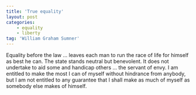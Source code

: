 ```yaml
---
title: 'True equality'
layout: post
categories:
    - equality
    - liberty
tag: 'William Graham Sumner'
---
```


Equality before the law … leaves each man to run the race of life for himself as best he can. The state stands neutral but benevolent. It does not undertake to aid some and handicap others … the servant of envy. I am entitled to make the most I can of myself without hindrance from anybody, but I am not entitled to any guarantee that I shall make as much of myself as somebody else makes of himself.
